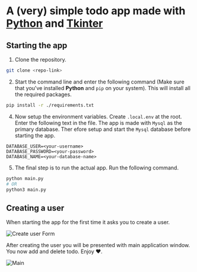 # A (very) simple todo app made with [Python](https://www.python.org/) and [Tkinter](https://tkdocs.com/)

## Starting the app

1. Clone the repository.

```bash
git clone <repo-link>
```

2. Start the command line and enter the following command (Make sure that you've installed **Python** and `pip` on your system).
   This will install all the required packages.

```bash
pip install -r ./requirements.txt
```

4. Now setup the environment variables. Create `.local.env` at the root. Enter the following text in the file.
   The app is made with `Mysql` as the primary database. Ther efore setup and start the `Mysql` database before starting the app.

```env
DATABASE_USER=<your-username>
DATABASE_PASSWORD=<your-password>
DATABASE_NAME=<your-database-name>
```

5. The final step is to run the actual app. Run the following command.

```bash
python main.py
# OR
python3 main.py
```

## Creating a user

When starting the app for the first time it asks you to create a user.

![Create user Form]("https://github.com/subhashishnabajja/todo-app/blob/main/images/create-vault.png")

After creating the user you will be presented with main application window. You now add and delete todo. Enjoy ❤.

![Main]("https://github.com/subhashishnabajja/todo-app/blob/main/images/main-app.png")
